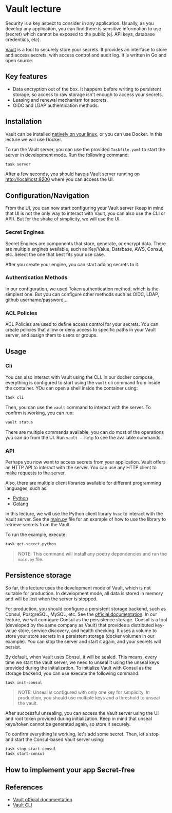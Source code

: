 # Vault lecture

Security is a key aspect to consider in any application. Usually, as you develop
any application, you can find there is sensitive information to use (secret)
which cannot be exposed to the public (ej. API keys, database credentials, etc).

[Vault](https://github.com/hashicorp/vault) is a tool to securely store your
secrets. It provides an interface to store and access secrets, with access
control and audit log. It is written in Go and open source.

## Key features

- Data encryption out of the box. It happens before writing to persistent
  storage, so access to raw storage isn't enough to access your secrets.
- Leasing and renewal mechanism for secrets.
- OIDC and LDAP authentication methods.

## Installation

Vault can be installed
[natively on your linux](https://developer.hashicorp.com/vault/docs/deploy/run-as-service),
or you can use Docker. In this lecture we will use Docker.

To run the Vault server, you can use the provided `Taskfile.yaml` to start the
server in development mode. Run the following command:

```bash
task server
```

After a few seconds, you should have a Vault server running on
[http://localhost:8200](http://localhost:8200) where you can access the UI.

## Configuration/Navigation

From the UI, you can now start configuring your Vault server (keep in mind that
UI is not the only way to interact with Vault, you can also use the CLI or API).
But for the shake of simplicity, we will use the UI.

### Secret Engines

Secret Engines are components that store, generate, or encrypt data. There are
multiple engines available, such as Key/Value, Database, AWS, Consul, etc.
Select the one that best fits your use case.

After you create your engine, you can start adding secrets to it.

### Authentication Methods

In our configuration, we used Token authentication method, which is the simplest
one. But you can configure other methods such as OIDC, LDAP, github
username/password...

### ACL Policies

ACL Policies are used to define access control for your secrets. You can create
policies that allow or deny access to specific paths in your Vault server, and
assign them to users or groups.

## Usage

### Cli

You can also interact with Vault using the CLI. In our docker compose,
everything is configured to start using the `vault` cli command from inside the
container. YOu can open a shell inside the container using:

```bash
task cli
```

Then, you can use the `vault` command to interact with the server. To confirm is
working, you can run:

```bash
vault status
```

There are multiple commands available, you can do most of the operations you can
do from the UI. Run `vault --help` to see the available commands.

### API

Perhaps you now want to access secrets from your application. Vault offers an
HTTP API to interact with the server. You can use any HTTP client to make
requests to the server.

Also, there are multiple client libraries available for different programming
languages, such as:

- [Python](https://github.com/hvac/hvac)
- [Golang](https://github.com/hashicorp/vault-client-go)

In this lecture, we will use the Python client library `hvac` to interact with
the Vault server. See the [main.py](main.py) file for an example of how to use
the library to retrieve secrets from the Vault.

To run the example, execute:

```bash
task get-secret-python
```

> NOTE: This command will install any poetry dependencies and run the `main.py`
> file.

## Persistence storage

So far, this lecture uses the development mode of Vault, which is not suitable
for production. In development mode, all data is stored in memory and will be
lost when the server is stopped.

For production, you should configure a persistent storage backend, such as
Consul, PostgreSQL, MySQL, etc. See the
[official documentation](https://developer.hashicorp.com/vault/docs/configuration/storage).
In our lecture, we will configure Consul as the persistence storage. Consul is a
tool (developed by the same company as Vault) that provides a distributed
key-value store, service discovery, and health checking. It uses a volume to
store your store secrets in a persistent storage (docker volumen in our
example). You can stop the server and start it again, and your secrets will
persist.

By default, when Vault uses Consul, it will be sealed. This means, every time we
start the vault server, we need to unseal it using the unseal keys provided
during the initialization. To initialize Vault with Consul as the storage
backend, you can use execute the following command:

```bash
task init-consul
```

> NOTE: Unseal is configured with only one key for simplicity. In production,
> you should use multiple keys and a threshold to unseal the vault.

After successful unsealing, you can access the Vault server using the UI and
root token provided during initialization. Keep in mind that unseal keys/token
cannot be generated again, so store it securely.

To confirm everything is working, let's add some secret. Then, let's stop and
start the Consul-based Vault server using:

```bash
task stop-start-consul
task start-consul
```

## How to implement your app Secret-free

<!-- TODO -->

## References

- [Vault official documentation](https://developer.hashicorp.com/vault/docs)
- [Vault CLI](https://developer.hashicorp.com/vault/docs/commands)
